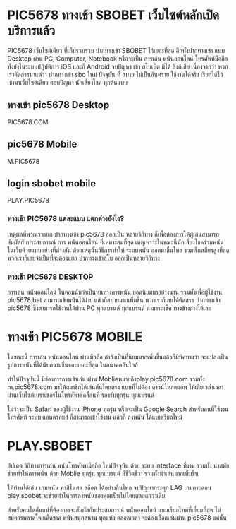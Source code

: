 # PIC5678 ทางเข้า SBOBET เว็บไซต์หลักเปิดบริการแล้ว

PIC5678 เว็บไซต์เดียว ที่เก็บรวบรวม ปากทางเข้า SBOBET ไว้เยอะที่สุด อีกทั้งปากทางเข้า แบบ Desktop ผ่าน PC, Computer, Notebook หรือจะเป็น การเล่น พนันออนไลน์ โทรศัพท์มือถือ ทั้งยังในระบบปฎิบัติการ iOS และก็ Android จบปัญหา เข้า สโบเบ็ต มิได้ ลิงก์เสีย เนื่องจากว่า พวกเราคัดสรรมาแต่ว่า ปากทางเข้า sbo ใหม่ ปัจจุบัน ที่ สบาย ไม่เป็นอันตราย ใช้งานได้จริง เรียกได้ไว้ เข้ามาเว็บไซต์เดียว ตอบปัญหา นักเสี่ยงโชค ทุกต้นแบบ

## ทางเข้า pic5678 Desktop
PIC5678.COM

## pic5678 Mobile
M.PIC5678

## login sbobet mobile
PLAY.PIC5678

### ทางเข้า PIC5678 แต่ละแบบ แตกต่างยังไง?

เหตุผลที่พวกเราแยก ปากทางเข้า pic5678 ออกเป็น หลายวิถีทาง ก็เพื่อต้องการให้ผู้เล่นสามารถ สัมผัสกับประสบการณ์ การ พนันออนไลน์ ที่เหมาะสมที่สุด เหตุเพราะในขณะนี้นักเสี่ยงโชคร่วมพนันในเว็บด้วยแบบอย่างที่ต่างกัน ด้วยเหตุนั้นวิธีการทำให้ ระบบพนัน ออกมาลื่นไหล รวมทั้งเสถียรสูงที่สุด พวกเราก็เลยจำเป็นที่จะต้องแยก ปากทางเข้าสโบ ออกเป็นหลายวิถีทาง

### ทางเข้า PIC5678 DESKTOP

การเล่น พนันออนไลน์ ในคอมนับว่าเป็นหนทางการพนัน ยอดนิยมมาอย่างนาน รวมทั้งเพื่อผู้ใช้งาน pic5678.bet สามารถเข้าพนันได้ง่าย แล้วก็สบายมากเพิ่มขึ้น พวกเราก็เลยได้คัดสรร ปากทางเข้า pic5678 ซึ่งสามารถใช้งานได้ผ่าน PC ทุกแบรนด์ ทุกแบรนด์ สามารถเช็ค ทางข้างล่างได้เลย

# ทางเข้า PIC5678 MOBILE

ในขณะนี้ การเล่น พนันออนไลน์ ผ่านมือถือ กำลังเป็นที่นิยมมากเพิ่มขึ้นแล้วก็มีทิศทางว่า จะแปลงเป็นรูปการพนันที่ได้นับความชื่นชอบเยอะที่สุด ในอนาคตอันใกล้

ทำให้ปัจจุบันนี้ มีช่องการการเข้าเล่น ผ่าน Moblieหมายถึงplay.pic5678.com รวมทั้ง m.pic5678.com มาให้สมาชิกได้เล่นกันโดยตรง แบบที่ไม่ต้อง ดาวน์โหลดแอพ ให้เสียเวล่ำเวลา ผ่านเว็บไซต์เบราเซอร์ในโทรศัพท์เคลื่อนที่ รองรับทุกรุ่น ทุกแบรนด์

ไม่ว่าจะเป็น Safari ของผู้ใช้งาน iPhone ทุกรุ่น หรือจะเป็น Google Search สำหรับคนที่ใช้งาน โทรศัพท์ ระบบ แอนดรอยส์ ก็สามารถเข้าใช้งาน แล้วก็ ลงพนัน ได้แบบเรียลไทม์

# PLAY.SBOBET

อัปเดต วิถีทางการเล่น พนันโทรศัพท์มือถือ ใหม่ปัจจุบัน ด้วย ระบบ Interface ที่งาม รวมทั้ง นำสมัย ช่วยทำให้การพนัน ด้วย Moblie ทุกรุ่น ทุกแบรนด์ มีชีวิตชีวา รวมทั้งน่าเล่นมากเพิ่มขึ้น

ให้ท่านได้เล่น เกมพนัน คาสิโนสด สล็อต ได้อย่างลื่นไหล จบปัญหากระตุก LAG เกมกระดอน play.sbobet จะช่วยทำให้การลงพนันของคุณเป็นไปโดยตลอดกว่าเดิม

สำหรับคนใดกันแน่ที่ต้องการจะสัมผัสกับประสบการณ์ พนันออนไลน์ แบบเรียลไทม์ที่เยี่ยมที่สุด ไม่สมควรพลาดโดยเด็ดขาด พนันสนุกสนาน ทุกแห่ง ตลอดเวลา จะต้องเลือกเล่นผ่าน pic5678 แค่นั้น
